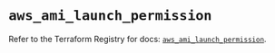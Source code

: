 # `aws_ami_launch_permission`

Refer to the Terraform Registry for docs: [`aws_ami_launch_permission`](https://registry.terraform.io/providers/hashicorp/aws/6.4.0/docs/resources/ami_launch_permission).
